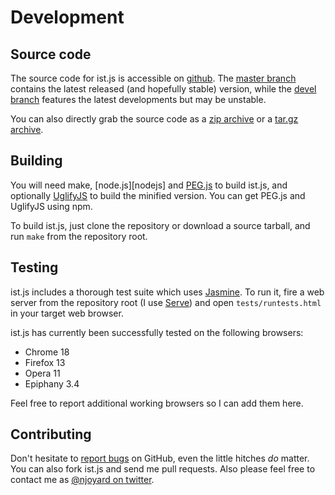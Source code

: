 
Development
===========

Source code
-----------

The source code for ist.js is accessible on [github][master]. The [master branch][master] contains the latest released (and hopefully stable) version, while the [devel branch][devel] features the latest developments but may be unstable.

You can also directly grab the source code as a [zip archive][zip] or a [tar.gz archive][targz].

Building
--------

You will need make, [node.js][nodejs] and [PEG.js][pegjs] to build ist.js, and optionally [UglifyJS][uglifyjs] to build the minified version.  You can get PEG.js and UglifyJS using npm.

To build ist.js, just clone the repository or download a source tarball, and run `make` from the repository root.

Testing
-------

ist.js includes a thorough test suite which uses [Jasmine][jasmine]. To run it, fire a web server from the repository root (I use [Serve][serve]) and open `tests/runtests.html` in your target web browser.

ist.js has currently been successfully tested on the following browsers:

* Chrome 18
* Firefox 13
* Opera 11
* Epiphany 3.4

Feel free to report additional working browsers so I can add them here.

Contributing
------------

Don't hesitate to [report bugs][issues] on GitHub, even the little hitches _do_ matter.  You can also fork ist.js and send me pull requests.  Also please feel free to contact me as [@njoyard on twitter][twitter].



[devel]: https://github.com/njoyard/ist/tree/devel
[master]: https://github.com/njoyard/ist/tree/master
[zip]: https://github.com/njoyard/ist/archive/master.zip
[targz]: https://github.com/njoyard/ist/archive/master.tar.gz
[issues]: https://github.com/njoyard/ist/issues
[twitter]: http://twitter.com/njoyard
[nodeje]: http://nodejs.org/
[pegjs]: http://pegjs.majda.cz/
[uglifyjs]: https://github.com/mishoo/UglifyJS
[jasmine]: http://pivotal.github.com/jasmine/
[serve]: http://get-serve.com/
